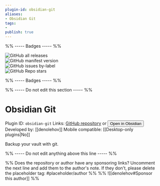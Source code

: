 ```yaml
---
plugin-id: obsidian-git
aliases:
- Obsidian Git
tags: 
- 
publish: true
---
```


%% ----- Badges ----- %%

![GitHub all releases](https://img.shields.io/github/downloads/denolehov/obsidian-git/total?color=573E7A&logo=github&style=for-the-badge)   
![GitHub manifest version](https://img.shields.io/github/manifest-json/v/denolehov/obsidian-git?color=573E7A&logo=github&style=for-the-badge)   
![GitHub issues by-label](https://img.shields.io/github/issues/denolehov/obsidian-git/help%20wanted?color=573E7A&logo=github&style=for-the-badge)   
![GitHub Repo stars](https://img.shields.io/github/stars/denolehov/obsidian-git?color=573E7A&logo=github&style=for-the-badge)

%% ----- Badges ----- %%

%% ----- Do not edit this section ----- %%

# Obsidian Git

Plugin ID: `obsidian-git`
Links: [GitHub repository](https://github.com/denolehov/obsidian-git) or [<button id=HH>Open in Obsidian</button>](obsidian://goto-plugin?id=obsidian-git)
Developed by: [[denolehov]]
Mobile compatible: [[Desktop-only plugins|No]]

Backup your vault with git.

%% ----- Do not edit anything above this line ----- %% 

%% Does the repository or author have any sponsoring links? Uncomment the next line and add them to the author's note. If they don't, please delete the placeholder tag: #placeholder/author %%
%% ![[denolehov#Sponsor this author]] %%
